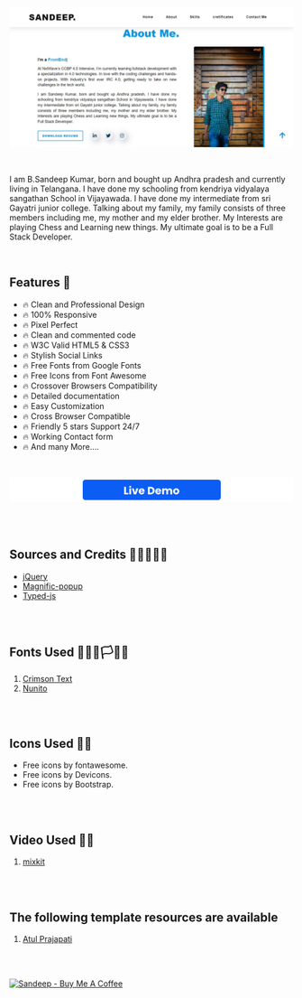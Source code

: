 ![Sandeep Kumar - Portfolio site](img/sandeep-protfolio.jpg)

<br/>

I am B.Sandeep Kumar, born and bought up Andhra pradesh and currently living in Telangana. I have done my schooling from kendriya vidyalaya sangathan School in Vijayawada. I have done my intermediate from sri Gayatri junior college. Talking about my family, my family consists of three members including me, my mother and my elder brother. My Interests are playing Chess and Learning new things. My ultimate goal is to be a Full Stack Developer.

<br/>

## Features 🧯

<!-- * 🔥 Blog Pages and single blog page included  -->
* 🔥 Clean and Professional Design 
* 🔥 100% Responsive 
* 🔥 Pixel Perfect 
* 🔥 Clean and commented code 
* 🔥 W3C Valid HTML5 & CSS3 
* 🔥 Stylish Social Links 
* 🔥 Free Fonts from Google Fonts 
* 🔥 Free Icons from Font Awesome 
* 🔥 Crossover Browsers Compatibility 
* 🔥 Detailed documentation 
* 🔥 Easy Customization 
* 🔥 Cross Browser Compatible 
* 🔥 Friendly 5 stars Support 24/7
* 🔥 Working Contact form
* 🔥 And many More….

<br/>

[![Sandeep - Portfolio site template live demo](img/live-demo.png)](https://sandeepkumarportfolio.netlify.app/)

<br/>
<br/>

## Sources and Credits 👨‍🚀👨‍💻🎅
* [jQuery](https://jquery.org/)
* [Magnific-popup](http://dimsemenov.com/plugins/magnific-popup/)
* [Typed-js](https://github.com/mattboldt/typed.js/)

<br/>
<br/>

## Fonts Used 🏴‍☠️🏴🏳🏳‍🌈
1) [Crimson Text](https://fonts.google.com/specimen/Crimson+Text?query=Crimson+Text)
2) [Nunito](https://fonts.google.com/specimen/Nunito?query=Nunito)

<br/>
<br/>

## Icons Used 🥑🌴
- Free icons by fontawesome.
- Free icons by Devicons.
- Free icons by Bootstrap.

<br/>
<br/>

## Video Used 🚀👨‍
1) [mixkit](https://mixkit.co/free-stock-video/bubbles-of-water-rising-to-the-surface-186/)

<br/>
<br/>

## The following template resources are available
1) [Atul Prajapati](https://atulcodex.myinstamojo.com/)

<br/>
<br/>

[![Sandeep - Buy Me A Coffee](https://i.ibb.co/7rR9S4L/buy-me-a-coffee.png)](https://www.buymeacoffee.com/sandeepkumar29)
